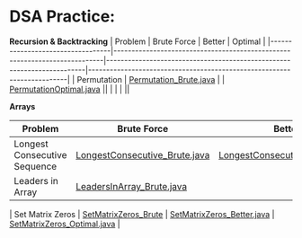 # DSA Practice: 
**Recursion & Backtracking**
| Problem                          | Brute Force                                                              | Better                                                                 | Optimal                                                                |
|----------------------------------|---------------------------------------------------------------------------|------------------------------------------------------------------------|------------------------------------------------------------------------|
| Permutation     | [Permutation_Brute.java](https://github.com/HarshadTile/DSA-Practice/blob/main/src/RecursionAndBacktacking/Permutation_Brute.java) |  | [PermutationOptimal.java](https://github.com/HarshadTile/DSA-Practice/blob/main/src/RecursionAndBacktacking/Permutation_Optimal.java) ||
|    |  |  ||


**Arrays**

| Problem                          | Brute Force                                                              | Better                                                                 | Optimal                                                                |
|----------------------------------|---------------------------------------------------------------------------|------------------------------------------------------------------------|------------------------------------------------------------------------|
| Longest Consecutive Sequence     | [LongestConsecutive_Brute.java](https://github.com/HarshadTile/DSA-Practice/blob/main/src/Arrays/LongestConsucative_Brute.java) | [LongestConsecutive_Better.java](https://github.com/HarshadTile/DSA-Practice/blob/main/src/Arrays/LongestConsucative_Better.java) | [LongestConsecutive_Optimal.java](https://github.com/HarshadTile/DSA-Practice/blob/main/src/Arrays/LongestConsucative_Optimal.java) |
| Leaders in Array    | [LeadersInArray_Brute.java](https://github.com/HarshadTile/DSA-Practice/blob/main/src/Arrays/LeadersInArray_Brute.java) |  | [LeadersInArray_Optimal.java](https://github.com/HarshadTile/DSA-Practice/blob/main/src/Arrays/LeadersInArray_Optimal.java) |

| Set Matrix Zeros     | [SetMatrixZeros_Brute](https://github.com/HarshadTile/DSA-Practice/blob/main/src/Arrays/SetMatrixZeros_Brute.java) | [SetMatrixZeros_Better.java](https://github.com/HarshadTile/DSA-Practice/blob/main/src/Arrays/SetMatrixZeros_Better.java) | [SetMatrixZeros_Optimal.java](https://github.com/HarshadTile/DSA-Practice/blob/main/src/Arrays/SetMatrixZeros_Optimal.java) |

